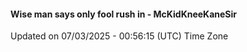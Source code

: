 #### Wise man says only fool rush in - McKidKneeKaneSir
Updated on 07/03/2025 - 00:56:15 (UTC) Time Zone
